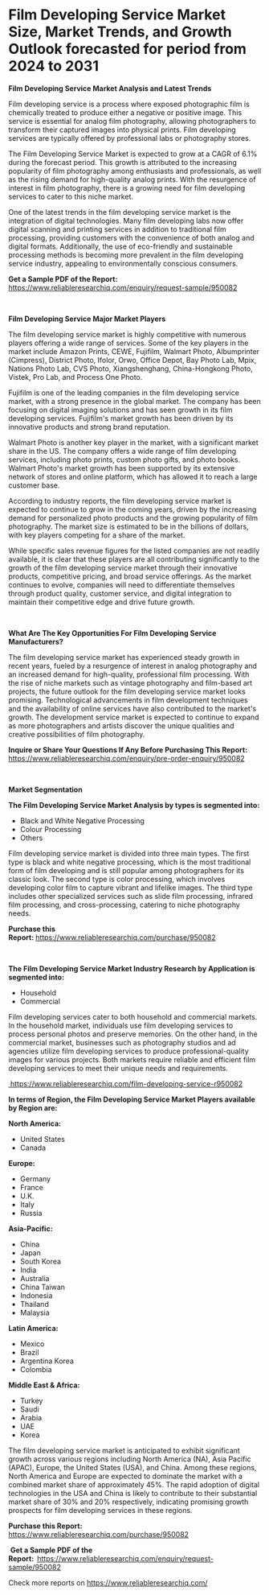 <p><h1>Film Developing Service Market Size, Market Trends, and Growth Outlook forecasted for period from 2024 to 2031</h1></p><p><strong>Film Developing Service Market Analysis and Latest Trends</strong></p>
<p><p>Film developing service is a process where exposed photographic film is chemically treated to produce either a negative or positive image. This service is essential for analog film photography, allowing photographers to transform their captured images into physical prints. Film developing services are typically offered by professional labs or photography stores.</p><p>The Film Developing Service Market is expected to grow at a CAGR of 6.1% during the forecast period. This growth is attributed to the increasing popularity of film photography among enthusiasts and professionals, as well as the rising demand for high-quality analog prints. With the resurgence of interest in film photography, there is a growing need for film developing services to cater to this niche market.</p><p>One of the latest trends in the film developing service market is the integration of digital technologies. Many film developing labs now offer digital scanning and printing services in addition to traditional film processing, providing customers with the convenience of both analog and digital formats. Additionally, the use of eco-friendly and sustainable processing methods is becoming more prevalent in the film developing service industry, appealing to environmentally conscious consumers.</p></p>
<p><strong>Get a Sample PDF of the Report:&nbsp;</strong> <a href="https://www.reliableresearchiq.com/enquiry/request-sample/950082">https://www.reliableresearchiq.com/enquiry/request-sample/950082</a></p>
<p>&nbsp;</p>
<p><strong>Film Developing Service Major Market Players</strong></p>
<p><p>The film developing service market is highly competitive with numerous players offering a wide range of services. Some of the key players in the market include Amazon Prints, CEWE, Fujifilm, Walmart Photo, Albumprinter (Cimpress), District Photo, Ifolor, Orwo, Office Depot, Bay Photo Lab, Mpix, Nations Photo Lab, CVS Photo, Xiangshenghang, China-Hongkong Photo, Vistek, Pro Lab, and Process One Photo.</p><p>Fujifilm is one of the leading companies in the film developing service market, with a strong presence in the global market. The company has been focusing on digital imaging solutions and has seen growth in its film developing services. Fujifilm's market growth has been driven by its innovative products and strong brand reputation.</p><p>Walmart Photo is another key player in the market, with a significant market share in the US. The company offers a wide range of film developing services, including photo prints, custom photo gifts, and photo books. Walmart Photo's market growth has been supported by its extensive network of stores and online platform, which has allowed it to reach a large customer base.</p><p>According to industry reports, the film developing service market is expected to continue to grow in the coming years, driven by the increasing demand for personalized photo products and the growing popularity of film photography. The market size is estimated to be in the billions of dollars, with key players competing for a share of the market.</p><p>While specific sales revenue figures for the listed companies are not readily available, it is clear that these players are all contributing significantly to the growth of the film developing service market through their innovative products, competitive pricing, and broad service offerings. As the market continues to evolve, companies will need to differentiate themselves through product quality, customer service, and digital integration to maintain their competitive edge and drive future growth.</p></p>
<p>&nbsp;</p>
<p><strong>What Are The Key Opportunities For Film Developing Service Manufacturers?</strong></p>
<p><p>The film developing service market has experienced steady growth in recent years, fueled by a resurgence of interest in analog photography and an increased demand for high-quality, professional film processing. With the rise of niche markets such as vintage photography and film-based art projects, the future outlook for the film developing service market looks promising. Technological advancements in film development techniques and the availability of online services have also contributed to the market's growth. The development service market is expected to continue to expand as more photographers and artists discover the unique qualities and creative possibilities of film photography.</p></p>
<p><strong>Inquire or Share Your Questions If Any Before Purchasing This Report:</strong> <a href="https://www.reliableresearchiq.com/enquiry/pre-order-enquiry/950082">https://www.reliableresearchiq.com/enquiry/pre-order-enquiry/950082</a></p>
<p>&nbsp;</p>
<p><strong>Market Segmentation</strong></p>
<p><strong>The Film Developing Service Market Analysis by types is segmented into:</strong></p>
<p><ul><li>Black and White Negative Processing</li><li>Colour Processing</li><li>Others</li></ul></p>
<p><p>Film developing service market is divided into three main types. The first type is black and white negative processing, which is the most traditional form of film developing and is still popular among photographers for its classic look. The second type is color processing, which involves developing color film to capture vibrant and lifelike images. The third type includes other specialized services such as slide film processing, infrared film processing, and cross-processing, catering to niche photography needs.</p></p>
<p><strong>Purchase this Report:&nbsp;</strong><a href="https://www.reliableresearchiq.com/purchase/950082">https://www.reliableresearchiq.com/purchase/950082</a></p>
<p>&nbsp;</p>
<p><strong>The Film Developing Service Market Industry Research by Application is segmented into:</strong></p>
<p><ul><li>Household</li><li>Commercial</li></ul></p>
<p><p>Film developing services cater to both household and commercial markets. In the household market, individuals use film developing services to process personal photos and preserve memories. On the other hand, in the commercial market, businesses such as photography studios and ad agencies utilize film developing services to produce professional-quality images for various projects. Both markets require reliable and efficient film developing services to meet their unique needs and requirements.</p></p>
<p><a href="https://www.reliableresearchiq.com/film-developing-service-r950082">&nbsp;https://www.reliableresearchiq.com/film-developing-service-r950082</a></p>
<p><strong>In terms of Region, the Film Developing Service Market Players available by Region are:</strong></p>
<p>
    <p> <strong> North America: </strong>
        <ul>
            <li>United States</li>
            <li>Canada</li>
        </ul>
        </p> 
    <p> <strong> Europe: </strong>
        <ul>
            <li>Germany</li>
            <li>France</li>
            <li>U.K.</li>
            <li>Italy</li>
            <li>Russia</li>
        </ul>
        </p> 
    <p> <strong> Asia-Pacific: </strong>
        <ul>
            <li>China</li>
            <li>Japan</li>
            <li>South Korea</li>
            <li>India</li>
            <li>Australia</li>
            <li>China Taiwan</li>
            <li>Indonesia</li>
            <li>Thailand</li>
            <li>Malaysia</li>
        </ul>
        </p> 
    <p> <strong> Latin America: </strong>
        <ul>
            <li>Mexico</li>
            <li>Brazil</li>
            <li>Argentina Korea</li>
            <li>Colombia</li>
        </ul>
        </p> 
    <p> <strong> Middle East & Africa: </strong>
        <ul>
            <li>Turkey</li>
            <li>Saudi</li>
            <li>Arabia</li>
            <li>UAE</li>
            <li>Korea</li>
        </ul>
    </p>
    </p>
<p><p>The film developing service market is anticipated to exhibit significant growth across various regions including North America (NA), Asia Pacific (APAC), Europe, the United States (USA), and China. Among these regions, North America and Europe are expected to dominate the market with a combined market share of approximately 45%. The rapid adoption of digital technologies in the USA and China is likely to contribute to their substantial market share of 30% and 20% respectively, indicating promising growth prospects for film developing services in these regions.</p></p>
<p><strong>Purchase this Report: </strong><a href="https://www.reliableresearchiq.com/purchase/950082">https://www.reliableresearchiq.com/purchase/950082</a></p>
<p>&nbsp;<strong>Get a Sample PDF of the Report:&nbsp;&nbsp;</strong><a href="https://www.reliableresearchiq.com/enquiry/request-sample/950082">https://www.reliableresearchiq.com/enquiry/request-sample/950082</a></p>
<p><strong></strong></p>
<p>Check more reports on <a href="https://www.reliableresearchiq.com/">https://www.reliableresearchiq.com/</a></p>